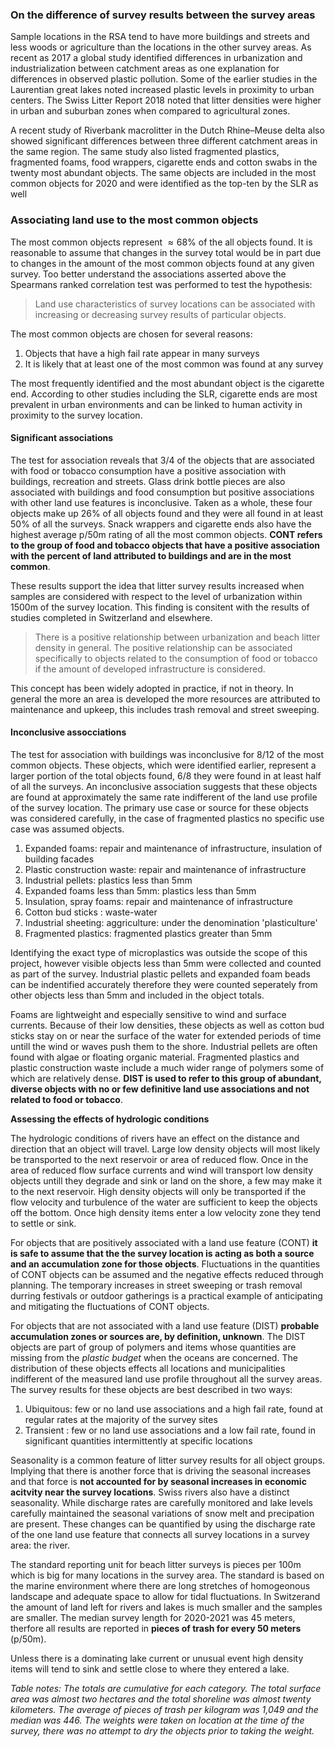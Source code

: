 ### On the difference of survey results between the survey areas

Sample locations in the RSA tend to have more buildings and streets and less woods or agriculture than the locations in the other survey areas. As recent as 2017 a global study identified differences in urbanization and industrialization between catchment areas as one explanation for differences in observed plastic pollution. Some of the earlier studies in the Laurentian great lakes noted increased plastic levels in proximity to urban centers. The Swiss Litter Report 2018 noted that litter densities were higher in urban and suburban zones when compared to agricultural zones.

A recent study of Riverbank macrolitter in the Dutch Rhine–Meuse delta also showed significant differences between three different catchment areas in the same region. The same study also listed fragmented plastics, fragmented foams, food wrappers, cigarette ends and cotton swabs in the twenty most abundant objects. The same objects are included in the most common objects for 2020 and were identified as the top-ten  by the SLR as well

### Associating land use to the most common objects

The most common objects represent $\approx 68$% of the all objects found. It is reasonable to assume that changes in the survey total would be in part due to changes in the amount of the most common objects found at any given survey. Too better understand the associations asserted above the Spearmans ranked correlation test was performed to test the hypothesis:

> Land use characteristics of survey locations can be associated with increasing or decreasing survey results of particular objects.

The most common objects are chosen for several reasons:

1. Objects that have a high fail rate appear in many surveys
2. It is likely that at least one of the most common was found at any survey

The most frequently identified and the most abundant object is the cigarette end. According to other studies including the SLR, cigarette ends are most prevalent in urban environments and can be linked to human activity in proximity to the survey location.


#### Significant associations

The test for association reveals that 3/4 of the objects that are associated with food or tobacco consumption have a positive association with buildings, recreation and streets. Glass drink bottle pieces are also associated with buildings and food consumption but positive associations with other land use features is inconclusive. Taken as a whole, these four objects make up 26% of all objects found and they were all found in at least 50% of all the surveys. Snack wrappers and cigarette ends also have the highest average p/50m rating of all the most common objects. **CONT refers to the group of food and tobacco objects that have a positive association with the percent of land attributed to buildings and are in the most common**.

These results support the idea that litter survey results increased when samples are considered with respect to the level of urbanization within 1500m of the survey location. This finding is consitent with the results of studies completed in Switzerland and elsewhere. 

> There is a positive relationship between urbanization and beach litter density in general. The positive relationship can be associated specifically to objects related to the consumption of food or tobacco if the amount of developed infrastructure is considered.

This concept has been widely adopted in practice, if not in theory. In general the more an area is developed the more resources are attributed to maintenance and upkeep, this includes trash removal and street sweeping.

#### Inconclusive assocciations

The test for association with buildings was inconclusive for 8/12 of the most common objects. These objects, which were identified earlier, represent a larger portion of the total objects found,  6/8 they were found in at least half of all the surveys. An inconclusive association suggests that these objects are found at approximately the same rate indifferent of the land use profile of the survey location. The primary use case or source for these objects was considered carefully, in the case of fragmented plastics no specific use case was assumed objects.

1. Expanded foams: repair and maintenance of infrastructure, insulation of building facades
2. Plastic construction waste: repair and maintenance of infrastructure
3. Industrial pellets: plastics less than 5mm
4. Expanded foams less than 5mm: plastics less than 5mm
5. Insulation, spray foams: repair and maintenance of infrastructure
6. Cotton bud sticks : waste-water
7. Industrial sheeting: aggriculture: under the denomination 'plasticulture'
8. Fragmented plastics: fragmented plastics greater than 5mm

Identifying the exact type of microplastics was outside the scope of this project, however visible objects less than 5mm were collected and counted as part of the survey. Industrial plastic pellets and expanded foam beads can be indentified accurately therefore they were counted seperately from other objects less than 5mm and included in the object totals.

Foams are lightweight and especially sensitive to wind and surface currents. Because of their low densities, these objects as well as cotton bud sticks stay on or near the surface of the water for extended periods of time untill the wind or waves push them to the shore. Industrial pellets are often found with algae or floating organic material. Fragmented plastics and plastic construction waste include a much wider range of polymers some of which are relatively dense. **DIST is used to refer to this group of abundant, diverse objects with no or few definitive land use associations and not related to food or tobacco**.


__Assessing the effects of hydrologic conditions__

The hydrologic conditions of rivers have an effect on the distance and direction that an object will travel. Large low density objects will most likely be transported to the next reservoir or area of reduced flow. Once in the area of reduced flow surface currents and wind will transport low density objects untill they degrade and sink or land on the shore, a few may make it to the next reservoir. High density objects will only be transported if the flow velocity and turbulence of the water are sufficient to keep the objects off the bottom. Once high density items enter a low velocity zone they tend to settle or sink.

For objects that are positively associated with a land use feature (CONT) **it is safe to assume that the  the survey location is acting as both a source and an accumulation zone for those objects**. Fluctuations in the quantities of CONT objects can be assumed and the negative effects reduced through planning. The temporary increases in street sweeping or trash removal durring festivals or outdoor gatherings is a practical example of anticipating and mitigating the fluctuations of CONT objects. 

For objects that are not associated with a land use feature (DIST) **probable accumulation zones or sources are, by definition, unknown**. The DIST objects are part of group of polymers and items whose quantities are missing from the *plastic budget* when the oceans are concerned. The distribution of these objects effects all locations and municipalities indifferent of the measured land use profile throughout all the survey areas. The survey results for these objects are best described in two ways:

1. Ubiquitous: few or no land use associations and a high fail rate, found at regular rates at the majority of the survey sites 
2. Transient : few or no land use associations and a low fail rate, found in significant quantities intermittently at specific locations

Seasonality is a common feature of litter survey results for all object groups. Implying that there is another force that is driving the seasonal increases and that force is **not accounted for by seasonal increases in economic acitvity near the survey locations**. Swiss rivers also have a distinct seasonality. While discharge rates are carefully monitored and lake levels carefully maintained the seasonal variations of snow melt and precipation are present. These changes can be quantified by using the discharge rate of the one land use feature that connects all survey locations in a survey area: the river.

The standard reporting unit for beach litter surveys is pieces per 100m which is big for many locations in the survey area. The standard is based on the marine environment where there are long stretches of homogeonous landscape and adequate space to allow for tidal fluctuations. In Switzerand the amount of land left for rivers and lakes is much smaller and the samples are smaller. The median survey length for 2020-2021 was 45 meters, therfore all results are reported in **pieces of trash for every 50 meters** (p/50m).

Unless there is a dominating lake current or unusual event high density items will tend to sink and settle close to where they entered a lake.

*Table notes: The totals are cumulative for each category. The total surface area was almost two hectares and the total shoreline was almost twenty kilometers. The average of pieces of trash per kilogram was 1,049 and the median was 446. The weights were taken on location at the time of the survey, there was no attempt to dry the objects prior to taking the weight.*